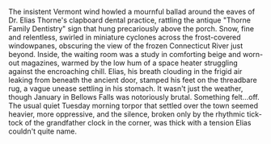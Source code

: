 The insistent Vermont wind howled a mournful ballad around the eaves of Dr. Elias Thorne's clapboard dental practice, rattling the antique "Thorne Family Dentistry" sign that hung precariously above the porch.  Snow, fine and relentless, swirled in miniature cyclones across the frost-covered windowpanes, obscuring the view of the frozen Connecticut River just beyond. Inside, the waiting room was a study in comforting beige and worn-out magazines, warmed by the low hum of a space heater struggling against the encroaching chill. Elias, his breath clouding in the frigid air leaking from beneath the ancient door, stamped his feet on the threadbare rug, a vague unease settling in his stomach. It wasn't just the weather, though January in Bellows Falls was notoriously brutal.  Something felt...off. The usual quiet Tuesday morning torpor that settled over the town seemed heavier, more oppressive, and the silence, broken only by the rhythmic tick-tock of the grandfather clock in the corner, was thick with a tension Elias couldn't quite name.
